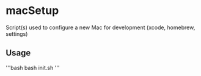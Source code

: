 # macSetup
Script(s) used to configure a new Mac for development (xcode, homebrew, settings)

## Usage
'''bash
bash init.sh
'''
